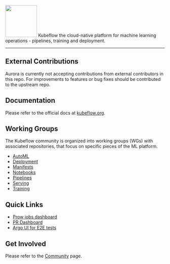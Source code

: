 <img src="https://www.kubeflow.org/images/logo.svg" width="100">
Kubeflow the cloud-native platform for machine learning operations - pipelines, training and deployment.

---

## External Contributions
Aurora is currently not accepting contributions from external contributors in this repo. For 
improvements to features or bug fixes should be contributed to the upstream repo.

## Documentation
Please refer to the official docs at [kubeflow.org](http://kubeflow.org).

## Working Groups
The Kubeflow community is organized into working groups (WGs) with associated repositories, that focus on specific pieces of the ML platform. 

* [AutoML](https://github.com/kubeflow/community/tree/master/wg-automl)
* [Deployment](https://github.com/kubeflow/community/tree/master/wg-deployment)
* [Manifests](https://github.com/kubeflow/community/tree/master/wg-manifests)
* [Notebooks](https://github.com/kubeflow/community/tree/master/wg-notebooks)
* [Pipelines](https://github.com/kubeflow/community/tree/master/wg-pipelines)
* [Serving](https://github.com/kubeflow/community/tree/master/wg-serving)
* [Training](https://github.com/kubeflow/community/tree/master/wg-training)

## Quick Links
* [Prow jobs dashboard](http://prow.kubeflow-testing.com)
* [PR Dashboard](https://k8s-gubernator.appspot.com/pr)
* [Argo UI for E2E tests](https://argo.kubeflow-testing.com)

## Get Involved
Please refer to the [Community](https://www.kubeflow.org/docs/about/community/) page.

